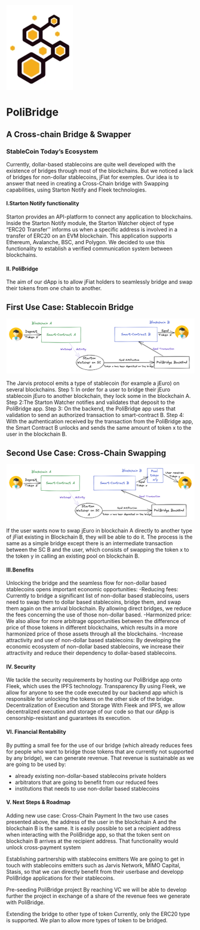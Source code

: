
![](images/Titre.png)

# PoliBridge
## A Cross-chain Bridge & Swapper

### StableCoin Today’s Ecosystem

Currently, dollar-based stablecoins are quite well developed with the existence of bridges through most of the blockchains. But we noticed a lack of bridges for non-dollar stablecoins, jFiat for exemples. Our idea is to answer that need in creating a Cross-Chain bridge with Swapping capabilities, using Starton Notify and Fleek technologies.

#### I.Starton Notify functionality
Starton provides an API-platform to connect any application to blockchains. Inside the Starton Notify module, the Starton Watcher object of type “ERC20 Transfer'' informs us when a specific address is involved in a transfer of ERC20 on an EVM blockchain. This application supports  Ethereum, Avalanche, BSC, and Polygon. We decided to use this functionality to establish a verified communication system between blockchains.

#### II. PoliBridge

The aim of our dApp is to allow jFiat holders to seamlessly bridge and swap their tokens from one chain to another. 


## First Use Case: Stablecoin Bridge

![](images/Use_Case_A.png)

The Jarvis protocol emits a type of stablecoin (for example a jEuro) on several blockchains. 
Step 1: In order for a user to bridge their jEuro stablecoin jEuro to another blockchain, they lock some in the blockchain A. 
Step 2:The Starton Watcher notifies and validates that deposit to the PoliBridge app. 
Step 3: On the backend, the PoliBridge app uses that validation to send an authorized transaction to smart-contract B.
Step 4: With the authentication received by the transaction from the PoliBridge app, the Smart Contract B unlocks and sends the same amount of token x to the user in the blockchain B.

## Second Use Case: Cross-Chain Swapping

![](images/Use_case_B.png)

If the user wants now to swap jEuro in blockchain A directly to another type of jFiat existing in Blockchain B, they will be able to do it. The process is the same as a simple bridge except there is an intermediate transaction between the SC B and the user, which consists of swapping the token x to the token y in calling an existing pool on blockchain B.


#### III.Benefits

Unlocking the bridge and the seamless flow for non-dollar based stablecoins opens important economic opportunities:
-Reducing fees: Currently to bridge a significant list of non-dollar based stablecoins, users need to swap them to dollar based stablecoins, bridge them, and swap them again on the arrival blockchain. By allowing direct bridges, we reduce the fees concerning the use of those non-dollar based. 
-Harmonized price: We also allow for more arbitrage opportunities between the difference of price of those tokens in different blockchains, which results in a more harmonized price of those assets through all the blockchains.
-Increase attractivity and use of non-dollar based stablecoins: By developing the economic ecosystem of non-dollar based stablecoins, we increase their attractivity and reduce their dependency to dollar-based stablecoins.

#### IV. Security

We tackle the security requirements by hosting our PoliBridge app onto Fleek, which uses the IPFS technology. 
Transparency
By using Fleek, we allow for anyone to see the code executed by our backend app which is responsible for unlocking the tokens on the other side of the bridge. 
Decentralization of Execution and Storage
With Fleek and IPFS, we allow decentralized execution and storage of our code so that our dApp is censorship-resistant and guarantees its execution.

#### VI. Financial Rentability

By putting a small fee for the use of our bridge (which already reduces fees for people who want to bridge those tokens that are currently not supported by any bridge), we can generate revenue. That revenue is sustainable as we are going to be used by:

- already existing non-dollar-based stablecoins private holders
- arbitrators that are going to benefit from our reduced fees
- institutions that needs to use non-dollar based stablecoins

#### V. Next Steps & Roadmap

Adding new use case: Cross-Chain Payment
In the two use cases presented above, the address of the user in the blockchain A and the blockchain B is the same. It is easily possible to set a recipient address when interacting with the PoliBridge app, so that the token sent on blockchain B arrives at the recipient address. That functionality would unlock cross-payment system

Establishing partnership with stablecoins emitters
We are going to get in touch with stablecoins emitters such as Jarvis Network, MIMO Capital, Stasis, so that we can directly benefit from their userbase and developp PoliBridge applications for their stablecoins.

Pre-seeding PoliBridge project
By reaching VC we will be able to develop further the project in exchange of a share of the revenue fees we generate with PoliBridge.

Extending the bridge to other type of token
Currently, only the ERC20 type is supported. We plan to allow more types of token to be bridged.
